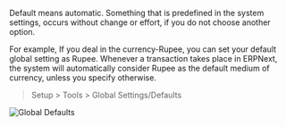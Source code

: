 Default means automatic. Something that is predefined in the system settings,
occurs without change or effort, if you do not choose another option.

For example, If you deal in the currency-Rupee, you can set your default
global setting as Rupee. Whenever a transaction takes place in ERPNext, the
system will automatically consider Rupee as the default medium of currency,
unless you specify otherwise.

> Setup > Tools > Global Settings/Defaults

![Global Defaults](assets/frappe_io/images/erpnext/global-defaults.png)

